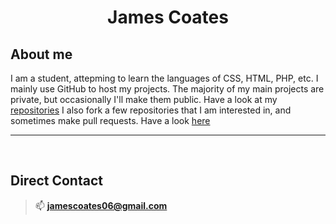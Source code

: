 
<h1 align="center">James Coates</h1>

## About me
I am a student, attepming to learn the languages of CSS, HTML, PHP, etc. I mainly use GitHub to host my projects. The majority of my main projects are private, but occasionally I'll make them public. Have a look at my [repositories](https://github.com/nexuspcs?tab=repositories)
I also fork a few repositories that I am interested in, and sometimes make pull requests. Have a look [here](https://github.com/nexuspcs?tab=repositories&q=&type=fork&language=&sort=)
*** 
<br>

<!-- **Special apps in development**: 
- [x] Take a look at our app's GitHub repository (for our main app) [here](https://github.com/windcloudaustralia/windcloud-MainApp). <br>
- [x] Or take a look at Wind Cloud Places [here](https://github.com/windcloudaustralia/windcloud-Places). <br>
- [ ] You can be one of the first to join our TestFlight team. If that sounds interesting, email me at [james@windcloud.com.au](mailto:james@windcloud.com.au)  -->
<!---
## Laptop Specfications 💻
<a href="">
  <img align="center" src="https://img.shields.io/badge/apple%20silicon%20m1pro-333333?style=for-the-badge&logo=apple&logoColor=white" />
</a>
<a href="">
  <img align="center" src="https://img.shields.io/badge/1Tb%20Internal%20SSD-333333?style=for-the-badge&logo=ssd&logoColor=white" />
</a>
<a href="">
  <img align="center" src="https://img.shields.io/badge/16Gb_LDDR6_RAM-333333?style=for-the-badge&logo=s&logoColor=white" />
</a>

## Socials
<a href="https://www.linkedin.com/in/jamescoatesaus">
  <img align="center" src="https://img.shields.io/badge/LinkedIn-0077B5?style=for-the-badge&logo=linkedin&logoColor=white" />
</a>
<a href="https://github.com/nexuspcs">
  <img align="center" src="https://img.shields.io/badge/GitHub-100000?style=for-the-badge&logo=github&logoColor=white" />
</a>
<!-- <a href="https://www.instagram.com/jamescoates_19">
  <img align="center" src="https://img.shields.io/badge/Instagram-E4405F?style=for-the-badge&logo=instagram&logoColor=white" /> -->
<!-- </a> -->

## Direct Contact
>📫 **jamescoates06@gmail.com**<br>


<!--
## Must-have's❗️

<!--
<a href="">
  <img align="center" src="https://img.shields.io/badge/Visual_Studio_Code-0078D4?style=for-the-badge&logo=visual%20studio%20code&logoColor=white" />
</a>
<a href="">
  <img align="center" src="https://img.shields.io/badge/Xcode-007ACC?style=for-the-badge&logo=Xcode&logoColor=white" />
</a>
<a href="">
  <img align="center" src="https://img.shields.io/badge/GIT-E44C30?style=for-the-badge&logo=git&logoColor=white" />
</a>
<a href="">
  <img align="center" src="https://camo.githubusercontent.com/5de160cf7de98a41b9150881e6a4a93ac1cd79e387082205886dd01d8acec10a/68747470733a2f2f696d672e736869656c64732e696f2f62616467652f5361666172692d3030303030303f7374796c653d666f722d7468652d6261646765266c6f676f3d736166617269266c6f676f436f6c6f723d7768697465" />
</a>
<a href="">
  <img align="center" src="https://img.shields.io/badge/Xcode-007ACC?style=for-the-badge&logo=Xcode&logoColor=white" />
</a>
<a href="">
  <img align="center" src="https://img.shields.io/badge/Hyper-000000?style=for-the-badge&logo=hyper&logoColor=white" />
</a>
<br>

<a href="">
  <img align="center" src="https://img.shields.io/badge/Google_chrome_DEV-4285F4?style=for-the-badge&logo=Google-chrome&logoColor=white" />
</a>

## GitHub Stats 🛠

![Profile Views](https://komarev.com/ghpvc/?username=nexuspcs&label=Profile%20&style=square&views&color=0e75b6&style=flat)



<p align="center"> <img alt="Trophies" src="https://github-profile-trophy.vercel.app/?username=nexuspcs&column=3&theme=nord&margin-w=5&margin-h=5&no-frame=true"/> </p>


<p align="center"> <img alt="Most Used Languages" src="https://github-readme-stats.vercel.app/api/top-langs?username=nexuspcs&show_icons=true&locale=en&layout=compact&theme=github_dark" /> </p>



<p align="center"> <img alt="GitHub Stats" src="https://github-readme-stats.vercel.app/api?username=nexuspcs&show_icons=true&locale=en&theme=github_dark&show_icons=true&count_private=true" /> </p>
<p align="center"> <img alt="Current Streak" src="https://github-readme-streak-stats.herokuapp.com/?user=nexuspcs&theme=dark" /> </p>
-->

